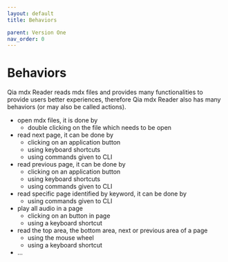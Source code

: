 ```yaml
---
layout: default
title: Behaviors

parent: Version One
nav_order: 0
---
```


# Behaviors

Qia mdx Reader reads mdx files and provides many functionalities to provide users better experiences, therefore Qia mdx Reader also has many behaviors (or may also be called actions).

* open mdx files, it is done by 
  * double clicking on the file which needs to be open
* read next page, it can be done by 
  * clicking on an application button
  * using keyboard shortcuts
  * using commands given to CLI
* read previous page, it can be done by 
  * clicking on an application button
  * using keyboard shortcuts
  * using commands given to CLI
* read specific page identified by keyword, it can be done by 
  * using commands given to CLI
* play all audio in a page
  * clicking on an button in page
  * using a keyboard shortcut
* read the top area, the bottom area, next or previous area of a page
  * using the mouse wheel
  * using a keyboard shortcut
* ...
